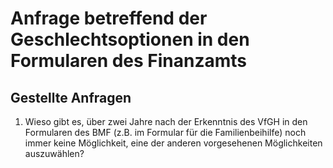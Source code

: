 # Anfrage betreffend der Geschlechtsoptionen in den Formularen des Finanzamts
## Gestellte Anfragen
1. Wieso gibt es, über zwei Jahre nach der Erkenntnis des VfGH in den Formularen des BMF (z.B. im Formular für die Familienbeihilfe) noch immer keine Möglichkeit, eine der anderen vorgesehenen Möglichkeiten auszuwählen?
